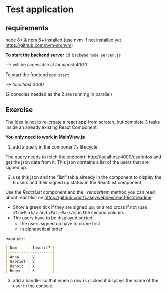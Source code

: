 # Test application

## requirements

node 8+ & npm 6+ installed (use nvm if not installed yet https://github.com/nvm-sh/nvm)

**To start the backend server**
`cd backend`
`node server.js`

--> will be accessible at *localhost:4000*

To start the frontend
 `npm start`

--> *localhost:3000*

(2 consoles needed as the 2 are running in parallel)


## Exercise

The idea is not to re-create a react app from scratch, but complete 3 tasks inside an already existing React Component.

**You only need to work in MainView.js**

1) add a query in the component's lifecycle

The query needs to fetch the endpoint:
http://localhost:4000/userinfos
and get the json data from it.
This json contains a list of the users that are signed up.

2) use this json and the "list" table already in the component to display the 6 users and their signed up status in the ReactList component

Use the *ReactList* component and the *_renderItem* method
you can read about react-list on https://github.com/caseywebdev/react-list#readme

 - Show a green tick if they are signed up, or a red cross if not (use `<TrueMark/`> and `<FalseMark/>`) in the second column.
 - The users have to be displayed sorted:
	  - the users signed up have to come first
	  - in alphabetical order

example :
```markdown
| Nom     | Inscrit? |
|---------|----------|
| Anna    | V        |
| Gabriel | V        |
| Benoit  | X        |
| Roger   | X        |
```

3) add a handler so that when a row is clicked it displays the name of the user in the console.
